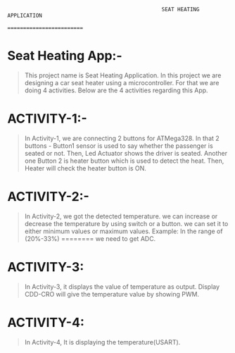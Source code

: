                                                      SEAT HEATING APPLICATION
                                                     ========================

Seat Heating App:-
==================

> This project name is Seat Heating Application.
> In this project we are designing a car seat heater using a microcontroller.
> For that we are doing 4 activities.
> Below are the 4 activities regarding this App.
 
 ACTIVITY-1:-
 ============
 
> In Activity-1, we are connecting 2 buttons for ATMega328.
> In that 2 buttons - Button1 sensor is used to say whether the passenger is seated or not.
> Then, Led Actuator shows the driver is seated.
> Another one  Button 2 is heater button which is used to detect the heat.
> Then, Heater will check the heater button is ON.

ACTIVITY-2:-
============

> In Activity-2, we got the detected temperature.
> we can increase or decrease the temperature by using switch or a button.
> we can set it to either minimum values or maximum values.
> Example: In the range of (20%-33%)
     ========
> we need to get ADC.

ACTIVITY-3:
=========
> In Activity-3, it displays the value of temperature as output.
> Display CDD-CRO will give the temperature value by showing PWM.

ACTIVITY-4:
==========
> In Activity-4, It is displaying the temperature(USART).
